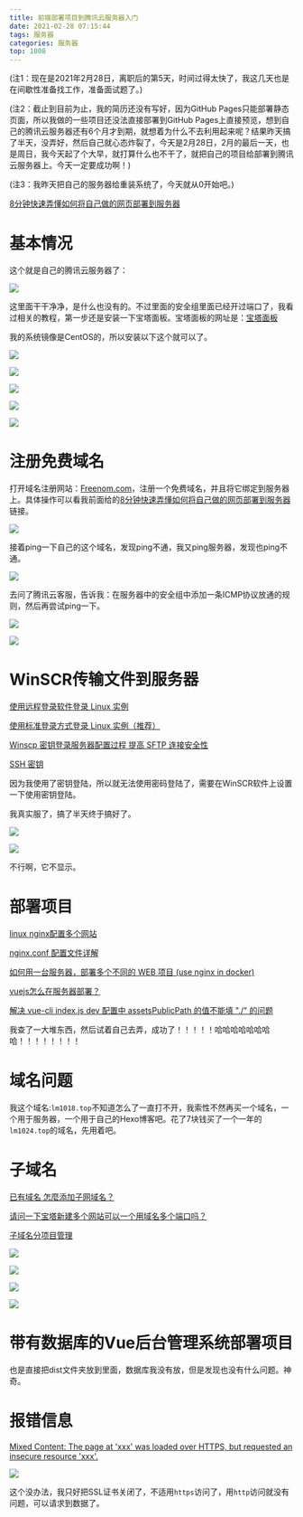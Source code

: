 ```yaml
---
title: 前端部署项目到腾讯云服务器入门
date: 2021-02-28 07:15:44
tags: 服务器
categories: 服务器
top: 1008
---
```


(注1：现在是2021年2月28日，离职后的第5天，时间过得太快了，我这几天也是在间歇性准备找工作，准备面试题了。)

(注2：截止到目前为止，我的简历还没有写好，因为GitHub Pages只能部署静态页面，所以我做的一些项目还没法直接部署到GitHub Pages上直接预览，想到自己的腾讯云服务器还有6个月才到期，就想着为什么不去利用起来呢？结果昨天搞了半天，没弄好，然后自己就心态炸裂了，今天是2月28日，2月的最后一天，也是周日，我今天起了个大早，就打算什么也不干了，就把自己的项目给部署到腾讯云服务器上。今天一定要成功啊！)

(注3：我昨天把自己的服务器给重装系统了，今天就从0开始吧。)

[8分钟快速弄懂如何将自己做的网页部署到服务器](https://www.bilibili.com/video/BV1HT4y1774Y?from=search&seid=9864901227654323292)

# 基本情况

这个就是自己的腾讯云服务器了：

![](前端部署项目到腾讯云服务器入门/01.png)

这里面干干净净，是什么也没有的。不过里面的安全组里面已经开过端口了，我看过相关的教程，第一步还是安装一下宝塔面板。宝塔面板的网址是：[宝塔面板](<https://www.bt.cn/>)

我的系统镜像是CentOS的，所以安装以下这个就可以了。

![](前端部署项目到腾讯云服务器入门/02.png)

![](前端部署项目到腾讯云服务器入门/03.png)

![](前端部署项目到腾讯云服务器入门/04.png)

![](前端部署项目到腾讯云服务器入门/05.png)

![](前端部署项目到腾讯云服务器入门/06.png)

# 注册免费域名

打开域名注册网站：[Freenom.com](https://www.freenom.com/)，注册一个免费域名，并且将它绑定到服务器上。具体操作可以看我前面给的[8分钟快速弄懂如何将自己做的网页部署到服务器](https://www.bilibili.com/video/BV1HT4y1774Y?from=search&seid=9864901227654323292)链接。

![](前端部署项目到腾讯云服务器入门/07.png)



接着ping一下自己的这个域名，发现ping不通，我又ping服务器，发现也ping不通。

![](前端部署项目到腾讯云服务器入门/09.png)

去问了腾讯云客服，告诉我：在服务器中的安全组中添加一条ICMP协议放通的规则，然后再尝试ping一下。

![](前端部署项目到腾讯云服务器入门/10.png)

![](前端部署项目到腾讯云服务器入门/12.png)

# WinSCR传输文件到服务器

[使用远程登录软件登录 Linux 实例](https://cloud.tencent.com/document/product/213/35699#.E4.BD.BF.E7.94.A8.E5.AF.86.E9.92.A5.E7.99.BB.E5.BD.95)

[使用标准登录方式登录 Linux 实例（推荐）](https://cloud.tencent.com/document/product/213/5436)

[Winscp 密钥登录服务器配置过程 提高 SFTP 连接安全性](https://cloud.tencent.com/developer/article/1158263?from=information.detail.winscp%E6%80%8E%E4%B9%88%E8%BF%9E%E6%8E%A5%E8%85%BE%E8%AE%AF%E4%BA%91)

[SSH 密钥](https://cloud.tencent.com/document/product/213/6092)

因为我使用了密钥登陆，所以就无法使用密码登陆了，需要在WinSCR软件上设置一下使用密钥登陆。

我真实服了，搞了半天终于搞好了。

![](前端部署项目到腾讯云服务器入门/13.png)

![](前端部署项目到腾讯云服务器入门/14.png)

不行啊，它不显示。

# 部署项目

[linux nginx配置多个网站](https://www.cnblogs.com/wesky/p/9053853.html)

[nginx.conf 配置文件详解](https://juejin.cn/post/6844903741678698510)

[如何用一台服务器，部署多个不同的 WEB 项目 (use nginx in docker)](https://zhuanlan.zhihu.com/p/69555541)

[vuejs怎么在服务器部署？](https://www.zhihu.com/question/46630687)

[解决 vue-cli index.js dev 配置中 assetsPublicPath 的值不能填 "./" 的问题](https://blog.csdn.net/isyoungboy/article/details/84350256)

我查了一大堆东西，然后试着自己去弄，成功了！！！！！哈哈哈哈哈哈哈哈！！！！！！！！

# 域名问题

我这个域名:`lm1018.top`不知道怎么了一直打不开，我索性不然再买一个域名，一个用于服务器，一个用于自己的Hexo博客吧。花了7块钱买了一个一年的`lm1024.top`的域名，先用着吧。

# 子域名

[已有域名 怎麼添加子网域名？](https://cloud.tencent.com/developer/ask/231882?from=information.detail.%E5%8D%8F%E4%BD%9C%E5%AD%90%E5%9F%9F%E5%90%8D)

[请问一下宝塔新建多个网站可以一个用域名多个端口吗？](https://www.bt.cn/bbs/thread-3992-1-1.html)

[子域名分项目管理](https://cloud.tencent.com/document/product/302/7800)

![](前端部署项目到腾讯云服务器入门/16.png)

![](前端部署项目到腾讯云服务器入门/17.png)

![](前端部署项目到腾讯云服务器入门/18.png)

![](前端部署项目到腾讯云服务器入门/19.png)

# 带有数据库的Vue后台管理系统部署项目

也是直接把dist文件夹放到里面，数据库我没有放，但是发现也没有什么问题。神奇。

# 报错信息

[Mixed Content: The page at 'xxx' was loaded over HTTPS, but requested an insecure resource 'xxx'.](https://blog.csdn.net/haibo0668/article/details/82947917)

![](前端部署项目到腾讯云服务器入门/20.png)

这个没办法，我只好把SSL证书关闭了，不适用`https`访问了，用`http`访问就没有问题，可以请求到数据了。
